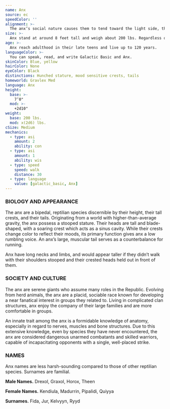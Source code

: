 ```yaml
---
name: Anx
source: ec
speedColor: ''
alignment: >-
  The anx’s social nature causes them to tend toward the light side, though there are exceptions.
size: >-
  Anx stand at around 8 feet tall and weigh about 200 lbs. Regardless of your position in that range, your size is Medium.
age: >-
  Anx reach adulthood in their late teens and live up to 120 years.
languageColor: >-
  You can speak, read, and write Galactic Basic and Anx. 
skinColor: Blue, yellow
hairColor: None
eyeColor: Black
distinctions: Hunched stature, mood sensitive crests, tails
homeworld: Gravlex Med
language: Anx
height:
  base: >-
    7’0"
  mod: >-
    +2d10"
weight:
  base: 200 lbs.
  mod: x(2d6) lbs.
cSize: Medium
mechanics:
  - type: asi
    amount: 2
    ability: con
  - type: asi
    amount: 1
    ability: wis
  - type: speed
    speed: walk
    distance: 30
  - type: language
    value: [galactic_basic, Anx]
---
```

### BIOLOGY AND APPEARANCE
The anx are a bipedal, reptilian species discernible by their height, their tall crests, and their tails. Originating from a world with higher-than-average gravity, the anx possess a stooped stature. Their heads are tall and blade-shaped, with a soaring crest which acts as a sinus cavity. While their crests change color to reflect their moods, its primary function gives anx a low rumbling voice. An anx’s large, muscular tail serves as a counterbalance for running.

Anx have long necks and limbs, and would appear taller if they didn’t walk with their shoulders stooped and their crested heads held out in front of them.

### SOCIETY AND CULTURE
The anx are serene giants who assume many roles in the Republic. Evolving from herd animals, the anx are a placid, sociable race known for developing a near fanatical interest in groups they related to. Living in complicated clan structures, anx enjoy the company of their large families and are more comfortable in groups.

An innate trait among the anx is a formidable knowledge of anatomy, especially in regard to nerves, muscles and bone structures. Due to this extensive knowledge, even by species they have never encountered, the anx are considered dangerous unarmed combatants and skilled warriors, capable of incapacitating opponents with a single, well-placed strike.

### NAMES
Anx names are less harsh-sounding compared to those of other reptilian species. Surnames are familial.

__Male Names.__ Drexol, Graxol, Horox, Theen

__Female Names.__ Kendiula, Madurrin, Pipalidi, Quiyya

__Surnames.__ Fida, Jur, Kelvyyn, Ryyd



    